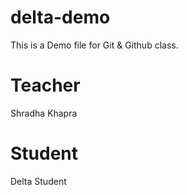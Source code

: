 # delta-demo
This is a Demo file for Git &amp; Github class.

# Teacher
Shradha Khapra

# Student
Delta Student
